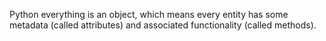 Python everything is an object, which means every entity has some metadata (called attributes) and associated functionality (called methods).

